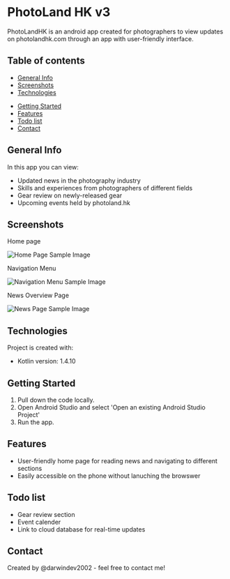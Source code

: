 # PhotoLand HK v3

PhotoLandHK is an android app created for photographers to view updates on photolandhk.com through an app with user-friendly interface.

## Table of contents
* [General Info](#general-info)
* [Screenshots](#screenshots)
* [Technologies](#technologies)
<!-- * [Implemented Open-source Library](#implemented-open-source-library) --->
* [Getting Started](#getting-started)
* [Features](#features)
* [Todo list](#todo-list)
* [Contact](#contact)

## General Info
In this app you can view:
* Updated news in the photography industry
* Skills and experiences from photographers of different fields
* Gear review on newly-released gear
* Upcoming events held by photoland.hk

## Screenshots
Home page

![Home Page Sample Image](images/homePage.png)

Navigation Menu

![Navigation Menu Sample Image](images/navigationMenu.png)

News Overview Page

![News Page Sample Image](images/newsPage.png)
	
## Technologies
Project is created with:
* Kotlin version: 1.4.10

<!-- ## Implemented Open-source Library
Project has implemented:
* CarouselView from https://github.com/sayyam/carouselview --->
	
## Getting Started
1.  Pull down the code locally.
2.  Open Android Studio and select 'Open an existing Android Studio Project'
3.  Run the app.

## Features
* User-friendly home page for reading news and navigating to different sections
* Easily accessible on the phone without lanuching the browswer

## Todo list
* Gear review section
* Event calender
* Link to cloud database for real-time updates

## Contact
Created by @darwindev2002 - feel free to contact me!
